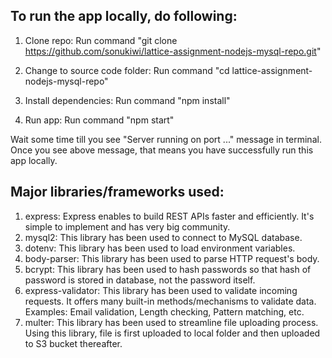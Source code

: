 ## To run the app locally, do following:

1. Clone repo:
   Run command "git clone https://github.com/sonukiwi/lattice-assignment-nodejs-mysql-repo.git"

2. Change to source code folder:
   Run command "cd lattice-assignment-nodejs-mysql-repo"

3. Install dependencies:
   Run command "npm install"

4. Run app:
   Run command "npm start"

Wait some time till you see "Server running on port ..." message in terminal.
Once you see above message, that means you have successfully run this app locally.

## Major libraries/frameworks used:

1. express: Express enables to build REST APIs faster and efficiently. It's simple to implement and has very big community.
2. mysql2: This library has been used to connect to MySQL database.
3. dotenv: This library has been used to load environment variables.
4. body-parser: This library has been used to parse HTTP request's body.
5. bcrypt: This library has been used to hash passwords so that hash of password is stored in database, not the password itself.
6. express-validator: This library has been used to validate incoming requests. It offers many built-in methods/mechanisms to validate data. Examples: Email validation, Length checking, Pattern matching, etc.
7. multer: This library has been used to streamline file uploading process. Using this library, file is first uploaded to local folder and then uploaded to S3 bucket thereafter.
